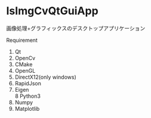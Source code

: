 # IsImgCvQtGuiApp
画像処理+グラフィックスのデスクトップアプリケーション

Requirement  
1.  Qt  
2.  OpenCv  
3.  CMake   
4.  OpenGL  
5.  DirectX12(only windows)  
6.  RapidJson  
7.  Eigen  
8   Python3  
9.  Numpy  
10. Matplotlib 
